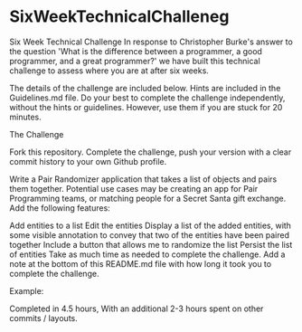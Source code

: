 # SixWeekTechnicalChalleneg
Six Week Technical Challenge
In response to Christopher Burke's answer to the question 'What is the difference between a programmer, a good programmer, and a great programmer?' we have built this technical challenge to assess where you are at after six weeks.

The details of the challenge are included below. Hints are included in the Guidelines.md file. Do your best to complete the challenge independently, without the hints or guidelines. However, use them if you are stuck for 20 minutes.

The Challenge

Fork this repository. Complete the challenge, push your version with a clear commit history to your own Github profile.

Write a Pair Randomizer application that takes a list of objects and pairs them together. Potential use cases may be creating an app for Pair Programming teams, or matching people for a Secret Santa gift exchange. Add the following features:

Add entities to a list
Edit the entities
Display a list of the added entities, with some visible annotation to convey that two of the entities have been paired together
Include a button that allows me to randomize the list
Persist the list of entities
Take as much time as needed to complete the challenge. Add a note at the bottom of this README.md file with how long it took you to complete the challenge.

Example:

Completed in 4.5 hours, With an additional 2-3 hours spent on other commits / layouts.
